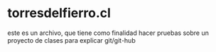 # torresdelfierro.cl
este es un archivo, que tiene como finalidad hacer pruebas sobre un proyecto de clases para explicar git/git-hub
